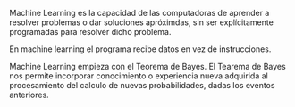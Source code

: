 Machine Learning es la capacidad de las computadoras de aprender a resolver problemas o dar soluciones apróximdas, sin ser explícitamente programadas para resolver dicho problema.

En machine learning el programa recibe datos en vez de instrucciones.

Machine Learning empieza con el Teorema de Bayes. El Tearema de Bayes nos permite incorporar conocimiento o experiencia nueva adquirida al procesamiento del calculo de nuevas probabilidades, dadas los eventos anteriores.
<!--stackedit_data:
eyJoaXN0b3J5IjpbMTAzMjkyNTUxOF19
-->